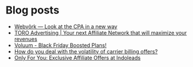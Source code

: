 # Blog posts
<!-- BLOG-POST-LIST:START -->
- [Webvõrk — Look at the CPA in a new way](https://afflift.com/f/threads/webv%C3%B5rk-%E2%80%94-look-at-the-cpa-in-a-new-way.2820/)
- [TORO Advertising | Your next Affiliate Network that will maximize your revenues](https://afflift.com/f/threads/toro-advertising-your-next-affiliate-network-that-will-maximize-your-revenues.7746/)
- [Voluum - Black Friday Boosted Plans!](https://afflift.com/f/threads/voluum-black-friday-boosted-plans.9898/)
- [How do you deal with the volatility of carrier billing offers?](https://afflift.com/f/threads/how-do-you-deal-with-the-volatility-of-carrier-billing-offers.9900/)
- [Only For You: Exclusive Affiliate Offers at Indoleads](https://afflift.com/f/threads/only-for-you-exclusive-affiliate-offers-at-indoleads.9783/)
<!-- BLOG-POST-LIST:END -->
